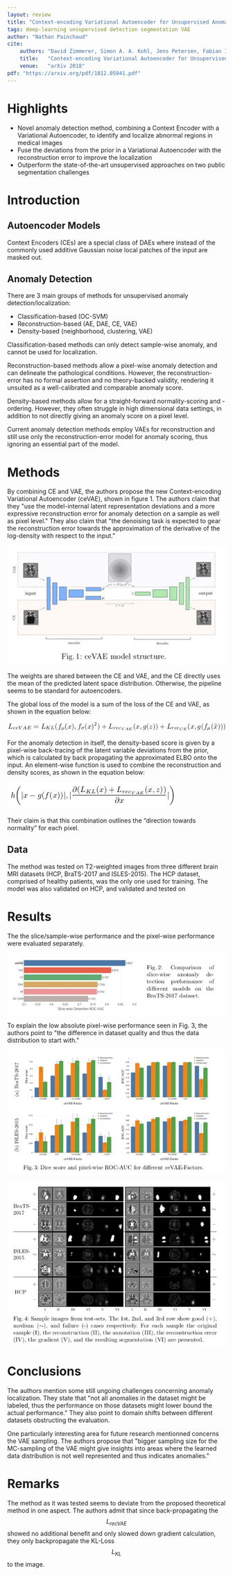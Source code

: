 ```yaml
---
layout: review
title: "Context-encoding Variational Autoencoder for Unsupervised Anomaly Detection"
tags: deep-learning unsupervised detection segmentation VAE
author: "Nathan Painchaud"
cite:
    authors: "David Zimmerer, Simon A. A. Kohl, Jens Petersen, Fabian Isensee, Klaus H. Maier-Hein"
    title:   "Context-encoding Variational Autoencoder for Unsupervised Anomaly Detection"
    venue:   "arXiv 2018"
pdf: "https://arxiv.org/pdf/1812.05941.pdf"
---
```



# Highlights
- Novel anomaly detection method, combining a Context Encoder with a Variational Autoencoder, to identify and localize
  abnormal regions in medical images
- Fuse the deviations from the prior in a Variational Autoencoder with the reconstruction error to improve the
  localization
- Outperform the state-of-the-art unsupervised approaches on two public segmentation challenges


# Introduction

## Autoencoder Models
Context Encoders (CEs) are a special class of DAEs where instead of the commonly used additive Gaussian noise local
patches of the input are masked out.

## Anomaly Detection
There are 3 main groups of methods for unsupervised anomaly detection/localization:
- Classification-based (OC-SVM)
- Reconstruction-based (AE, DAE, CE, VAE)
- Density-based (neighborhood, clustering, VAE)

Classification-based methods can only detect sample-wise anomaly, and cannot be used for localization.

Reconstruction-based methods allow a pixel-wise anomaly detection and can delineate the pathological conditions.
However, the reconstruction-error has no formal assertion and no theory-backed validity, rendering it unsuited as a
well-calibrated and comparable anomaly score.

Density-based methods allow for a straight-forward normality-scoring and -ordering. However, they often struggle in high
dimensional data settings, in addition to not directly giving an anomaly score on a pixel level.

Current anomaly detection methods employ VAEs for reconstruction and still use only the reconstruction-error model for
anomaly scoring, thus ignoring an essential part of the model.


# Methods
By combining CE and VAE, the authors propose the new Context-encoding Variational Autoencoder (ceVAE), shown in
figure 1. The authors claim that they "use the model-internal latent representation deviations and a more expressive
reconstruction error for anomaly detection on a sample as well as pixel level." They also claim that "the denoising task
is expected to gear the reconstruction error towards the approximation of the derivative of the log-density with respect
to the input."

![](/article/images/AnomalyLocalizationVae/figure1.jpg)

The weights are shared between the CE and VAE, and the CE directly uses the mean of the predicted latent space
distribution. Otherwise, the pipeline seems to be standard for autoencoders.

The global loss of the model is a sum of the loss of the CE and VAE, as shown in the equation below:

![](/article/images/AnomalyLocalizationVae/equation6.jpg)

For the anomaly detection in itself, the density-based score is given by a pixel-wise back-tracing of the latent
variable deviations from the prior, which is calculated by back propagating the approximated ELBO onto the input. An
element-wise function is used to combine the reconstruction and density scores, as shown in the equation below:

![](/article/images/AnomalyLocalizationVae/equation8.jpg)

Their claim is that this combination outlines the “direction towards normality” for each pixel.


## Data
The method was tested on T2-weighted images from three different brain MRI datasets (HCP, BraTS-2017 and ISLES-2015).
The HCP dataset, comprised of healthy patients, was the only one used for training. The model was also validated on HCP,
and validated and tested on 


# Results
The the slice/sample-wise performance and the pixel-wise performance were evaluated separately.

![](/article/images/AnomalyLocalizationVae/figure2.jpg)

To explain the low absolute pixel-wise performance seen in Fig. 3, the authors point to "the difference in dataset
quality and thus the data distribution to start with."

![](/article/images/AnomalyLocalizationVae/figure3.jpg)

![](/article/images/AnomalyLocalizationVae/figure4.jpg)


# Conclusions
The authors mention some still ungoing challenges concerning anomaly localization. They state that "not all anomalies in
the dataset might be labeled, thus the performance on those datasets might lower bound the actual performance." They
also point to domain shifts between different datasets obstructing the evaluation.

One particularly interesting area for future research mentionned concerns the VAE sampling. The authors propose that
"bigger sampling size for the MC-sampling of the VAE might give insights into areas where the learned data distribution
is not well represented and thus indicates anomalies."

# Remarks
The method as it was tested seems to deviate from the proposed theoretical method in one aspect. The authors admit that
since back-propagating the $$L_{recVAE}$$ showed no additional benefit and only slowed down gradient calculation, they
only backpropagate the KL-Loss $$L_{KL}$$ to the image.
